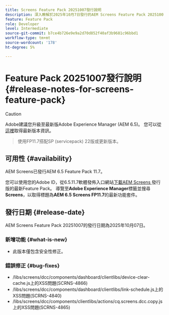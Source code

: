 ```yaml
---
title: Screens Feature Pack 20251007發行說明
description: 深入瞭解於2025年10月7日發行的AEM Screens Feature Pack 20251007。
feature: Feature Pack
role: Developer
level: Intermediate
source-git-commit: b7ce4b726e9e9a2d70d852f40af3b9681c96bbd1
workflow-type: tm+mt
source-wordcount: '178'
ht-degree: 5%

---
```


# Feature Pack 20251007發行說明 {#release-notes-for-screens-feature-pack}

>[!CAUTION]
>Adobe建議您升級至最新版Adobe Experience Manager (AEM 6.5)。 您可以從[這裡](https://experienceleague.adobe.com/zh-hant/docs/experience-manager-65/content/release-notes/release-notes)取得最新版本資訊。
>>使用FP11.7搭配SP (servicepack) 22版或更新版本。

## 可用性 {#availability}

AEM Screens已發行AEM 6.5 Feature Pack 11.7。

您可以使用您的Adobe ID，從6.5.11.7軟體發佈入口網站[下載AEM Screens ](https://experience.adobe.com/#/downloads/content/software-distribution/en/aem.html)發行版的最新Feature Pack。 導覽至&#x200B;**Adobe Experience Manager**&#x200B;標籤並搜尋&#x200B;**Screens**，以取得標題為&#x200B;**AEM 6.5 Screens FP11.7**&#x200B;的最新功能套件。

## 發行日期 {#release-date}

AEM Screens Feature Pack 20251007的發行日期為2025年10月07日。

### 新增功能 {#what-is-new}

* 此版本僅包含安全性修正。

### 錯誤修正 {#bug-fixes}

* /libs/screens/dcc/components/dashboard/clientlibs/device-clear-cache.js上的XSS問題(SCRNS-4866)
* /libs/screens/dcc/components/dashboard/clientlibs/link-schedule.js上的XSS問題(SCRNS-4840)
* /libs/screens/dcc/components/clientlibs/actions/cq.screens.dcc.copy.js上的XSS問題(SCRNS-4865)
